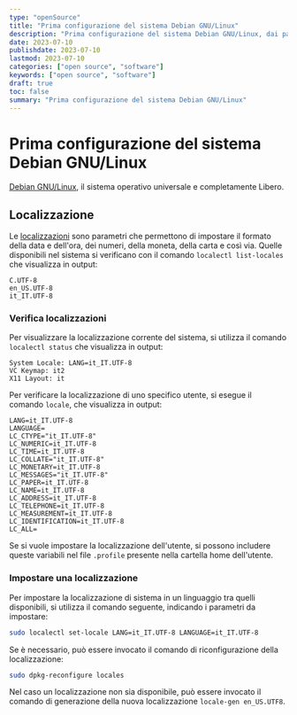```yaml
---
type: "openSource"
title: "Prima configurazione del sistema Debian GNU/Linux"
description: "Prima configurazione del sistema Debian GNU/Linux, dai pacchetti da installare in un ambiente desktop alle configurazioni da applicare"
date: 2023-07-10
publishdate: 2023-07-10
lastmod: 2023-07-10
categories: ["open source", "software"]
keywords: ["open source", "software"]
draft: true
toc: false
summary: "Prima configurazione del sistema Debian GNU/Linux"
---
```


# Prima configurazione del sistema Debian GNU/Linux

[Debian GNU/Linux](https://www.debian.org/), il sistema operativo universale e completamente Libero.

## Localizzazione

Le [localizzazioni](https://it.wikipedia.org/wiki/Locale_(informatica)) sono parametri che permettono di impostare il formato della data e dell'ora, dei numeri, della moneta, della carta e così via. Quelle disponibili nel sistema si verificano con il comando ``localectl list-locales`` che visualizza in output:

```plaintext
C.UTF-8
en_US.UTF-8
it_IT.UTF-8
```

### Verifica localizzazioni

Per visualizzare la localizzazione corrente del sistema, si utilizza il comando ``localectl status`` che visualizza in output:

```plaintext
System Locale: LANG=it_IT.UTF-8
VC Keymap: it2
X11 Layout: it
```

Per verificare la localizzazione di uno specifico utente, si esegue il comando ``locale``, che visualizza in output:

```plaintext
LANG=it_IT.UTF-8
LANGUAGE=
LC_CTYPE="it_IT.UTF-8"
LC_NUMERIC=it_IT.UTF-8
LC_TIME=it_IT.UTF-8
LC_COLLATE="it_IT.UTF-8"
LC_MONETARY=it_IT.UTF-8
LC_MESSAGES="it_IT.UTF-8"
LC_PAPER=it_IT.UTF-8
LC_NAME=it_IT.UTF-8
LC_ADDRESS=it_IT.UTF-8
LC_TELEPHONE=it_IT.UTF-8
LC_MEASUREMENT=it_IT.UTF-8
LC_IDENTIFICATION=it_IT.UTF-8
LC_ALL=
```

Se si vuole impostare la localizzazione dell'utente, si possono includere queste variabili nel file ``.profile`` presente nella cartella home dell'utente.

### Impostare una localizzazione

Per impostare la localizzazione di sistema in un linguaggio tra quelli disponibili, si utilizza il comando seguente, indicando i parametri da impostare:

```bash
sudo localectl set-locale LANG=it_IT.UTF-8 LANGUAGE=it_IT.UTF-8
```

Se è necessario, può essere invocato il comando di riconfigurazione della localizzazione:

```bash
sudo dpkg-reconfigure locales
```

Nel caso un localizzazione non sia disponibile, può essere invocato il comando di generazione della nuova localizzazione ``locale-gen en_US.UTF8``.
